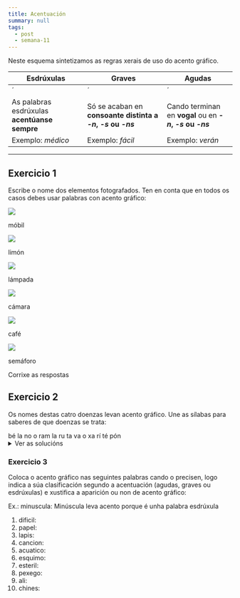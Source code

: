 ```yaml
---
title: Acentuación
summary: null
tags:
  - post
  - semana-11
---
```


Neste esquema sintetizamos as regras xerais de uso do acento gráfico.

| Esdrúxulas                                                               | Graves                                                                   | Agudas                                                                   |
| ------------------------------------------------------------------------ | ------------------------------------------------------------------------ | ------------------------------------------------------------------------ |
| <e-tag color=2>´</e-tag><e-tag color=1>_</e-tag><e-tag color=1>_</e-tag> | <e-tag color=1>_</e-tag><e-tag color=2>´</e-tag><e-tag color=1>_</e-tag> | <e-tag color=1>_</e-tag><e-tag color=1>_</e-tag><e-tag color=2>´</e-tag> |
| As palabras esdrúxulas **acentúanse sempre**                             | Só se acaban en **consoante distinta a _-n_, _-s_ ou _-ns_**             | Cando terminan en **vogal** ou en **_-n_, _-s_ ou _-ns_**                |
| Exemplo: _médico_                                                        | Exemplo: _fácil_                                                         | Exemplo: _verán_                                                         |

---

## Exercicio 1

Escribe o nome dos elementos fotografados. Ten en conta que en todos os casos
debes usar palabras con acento gráfico:

![](/static/img/móbil.jpg)

<e-answer> móbil </e-answer>

![](/static/img/limón.jpg)

<e-answer> limón </e-answer>

![](/static/img/lámpada.jpg)

<e-answer> lámpada </e-answer>

![](/static/img/cámara.jpg)

<e-answer> cámara </e-answer>

![](/static/img/café.jpg)

<e-answer> café </e-answer>

![](/static/img/semáforo.jpg)

<e-answer> semáforo </e-answer>

<e-validate>Corrixe as respostas</e-validate>

## Exercicio 2

Os nomes destas catro doenzas levan acento gráfico. Une as sílabas para saberes
de que doenzas se trata:

<e-layout>
<e-tag color=3>bé</e-tag>
<e-tag color=4>la</e-tag>
<e-tag color=1>no</e-tag>
<e-tag color=4>o</e-tag>
<e-tag color=2>ram</e-tag>
<e-tag color=3>la</e-tag>
<e-tag color=3>ru</e-tag>
<e-tag color=1>ta</e-tag>
<e-tag color=4>va</e-tag>
<e-tag color=3>o</e-tag>
<e-tag color=2>xa</e-tag>
<e-tag color=4>rí</e-tag>
<e-tag color=1>té</e-tag>
<e-tag color=2>pón</e-tag>

</e-layout>

<details>

<summary>Ver as solucións</summary>

1. <e-tag color=1>té</e-tag><e-tag color=1>ta</e-tag><e-tag color=1>no</e-tag>
2. <e-tag color=2>xa</e-tag><e-tag color=2>ram</e-tag><e-tag color=2>pón</e-tag>
3. <e-tag color=3>ru</e-tag><e-tag color=3>bé</e-tag><e-tag color=3>o</e-tag><e-tag color=3>la</e-tag>
4. <e-tag color=4>va</e-tag><e-tag color=4>rí</e-tag><e-tag color=4>o</e-tag><e-tag color=4>la</e-tag>

</details>

### Exercicio 3

Coloca o acento gráfico nas seguintes palabras cando o precisen, logo indica a
súa clasificación segundo a acentuación (agudas, graves ou esdrúxulas) e
xustifica a aparición ou non de acento gráfico:

Ex.: minuscula: Minúscula leva acento porque é unha palabra esdrúxula

1. dificil:
2. papel:
3. lapis:
4. cancion:
5. acuatico:
6. esquimo:
7. esteril:
8. pexego:
9. ali:
10. chines:
